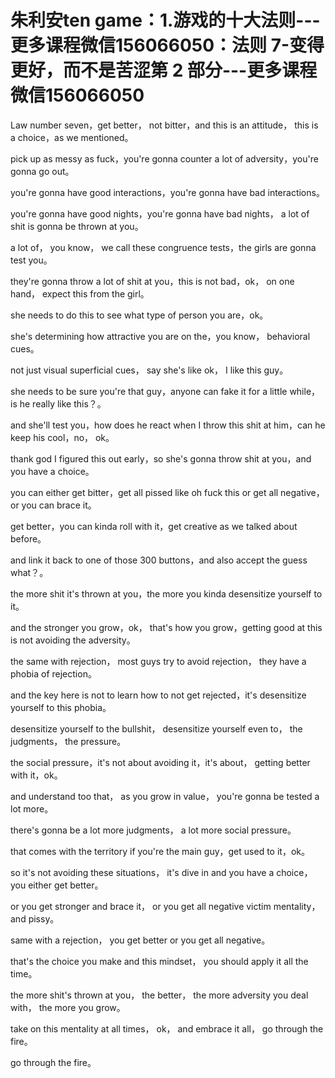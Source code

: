 # 朱利安ten game：1.游戏的十大法则​---更多课程微信156066050：法则 7-变得更好，而不是苦涩第 2 部分​---更多课程微信156066050

 Law number seven，get better， not bitter，and this is an attitude， this is a choice，as we mentioned。

 pick up as messy as fuck，you're gonna counter a lot of adversity，you're gonna go out。

 you're gonna have good interactions，you're gonna have bad interactions。

 you're gonna have good nights，you're gonna have bad nights， a lot of shit is gonna be thrown at you。

a lot of， you know， we call these congruence tests，the girls are gonna test you。

they're gonna throw a lot of shit at you，this is not bad，ok， on one hand， expect this from the girl。

she needs to do this to see what type of person you are，ok。

 she's determining how attractive you are on the，you know， behavioral cues。

not just visual superficial cues， say she's like ok， I like this guy。

she needs to be sure you're that guy，anyone can fake it for a little while，is he really like this？。

and she'll test you，how does he react when I throw this shit at him，can he keep his cool，no， ok。

 thank god I figured this out early，so she's gonna throw shit at you，and you have a choice。

 you can either get bitter，get all pissed like oh fuck this or get all negative，or you can brace it。

 get better，you can kinda roll with it，get creative as we talked about before。

and link it back to one of those 300 buttons，and also accept the guess what？。

the more shit it's thrown at you，the more you kinda desensitize yourself to it。

and the stronger you grow，ok， that's how you grow，getting good at this is not avoiding the adversity。

 the same with rejection， most guys try to avoid rejection， they have a phobia of rejection。

and the key here is not to learn how to not get rejected，it's desensitize yourself to this phobia。

 desensitize yourself to the bullshit， desensitize yourself even to， the judgments， the pressure。

 the social pressure，it's not about avoiding it，it's about， getting better with it，ok。

 and understand too that， as you grow in value， you're gonna be tested a lot more。

 there's gonna be a lot more judgments， a lot more social pressure。

 that comes with the territory if you're the main guy，get used to it，ok。

 so it's not avoiding these situations， it's dive in and you have a choice， you either get better。

 or you get stronger and brace it， or you get all negative victim mentality， and pissy。

 same with a rejection， you get better or you get all negative。

 that's the choice you make and this mindset， you should apply it all the time。

 the more shit's thrown at you， the better， the more adversity you deal with， the more you grow。

 take on this mentality at all times， ok， and embrace it all， go through the fire。

 go through the fire。
